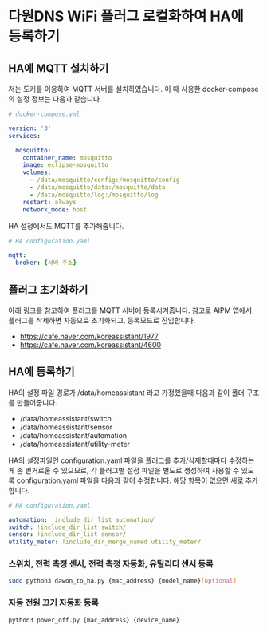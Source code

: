 # 다원DNS WiFi 플러그 로컬화하여 HA에 등록하기

## HA에 MQTT 설치하기

저는 도커를 이용하여 MQTT 서버를 설치하였습니다. 이 때 사용한 docker-compose의 설정 정보는 다음과 같습니다.

```yaml
# docker-compose.yml

version: '3'
services:

  mosquitto:
    container_name: mosquitto
    image: eclipse-mosquitto
    volumes:
      - /data/mosquitto/config:/mosquitto/config
      - /data/mosquitto/data:/mosquitto/data
      - /data/mosquitto/log:/mosquitto/log
    restart: always
    network_mode: host

```

HA 설정에서도 MQTT를 추가해줍니다.

```yaml
# HA configuration.yaml

mqtt:
  broker: {서버 주소}
```


## 플러그 초기화하기

아래 링크를 참고하여 플러그를 MQTT 서버에 등록시켜줍니다. 참고로 AIPM 앱에서 플러그를 삭제하면 자동으로 초기화되고, 등록모드로 진입합니다.

- https://cafe.naver.com/koreassistant/1977
- https://cafe.naver.com/koreassistant/4600

## HA에 등록하기

HA의 설정 파일 경로가 /data/homeassistant 라고 가정했을때 다음과 같이 폴더 구조를 만들어줍니다.

- /data/homeassistant/switch
- /data/homeassistant/sensor
- /data/homeassistant/automation
- /data/homeassistant/utility-meter

HA의 설정파일인 configuration.yaml 파일을 플러그를 추가/삭제할때마다 수정하는게 좀 번거로울 수 있으므로, 각 플러그별 설정 파일을 별도로 생성하여 사용할 수 있도록 configuration.yaml 파일을 다음과 같이 수정합니다. 해당 항목이 없으면 새로 추가합니다.

```yaml
# HA configuration.yaml

automation: !include_dir_list automation/
switch: !include_dir_list switch/
sensor: !include_dir_list sensor/
utility_meter: !include_dir_merge_named utility_meter/
```

### 스위치, 전력 측정 센서, 전력 측정 자동화, 유틸리티 센서 등록

```bash
sudo python3 dawon_to_ha.py {mac_address} {model_name}[optional]
```

### 자동 전원 끄기 자동화 등록

```bash
python3 power_off.py {mac_address} {device_name}
```